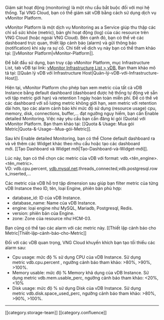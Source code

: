 Giám sát hoạt động (monitoring) là một nhu cầu bắt buộc đối với mọi hệ thống. Tại VNG Cloud, bạn có thể giám sát vDB bằng cách sử dụng dịch vụ vMonitor Platform.

vMonitor Platform là một dịch vụ Monitoring as a Service giúp thu thập các chỉ số sức khỏe (metric), bản ghi hoạt động (log) của các resource trên VNG Cloud (hoặc ngoài VNG Cloud). Bên cạnh đó, bạn có thể vẽ các dashboard trực quan, thiết lập cảnh báo (alarm) và gửi thông báo (notification) khi xảy ra sự cố. Chi tiết về dịch vụ này bạn có thể tham khảo tại: [[vMonitor Platform|vMonitor-Platform]].

Để bắt đầu sử dụng, bạn truy cập vMonitor Platform, mục Infrastructure List, tab vDB tại link: [vMonitor Infrastructure List > vDB.](https://hcm-3.console.vngcloud.vn/vmonitor/infrastructure/vdb) Bạn tham khảo mô tả tại: [[Quản lý vDB với Infrastructure Host|Quản-lý-vDB-với-Infrastructure-Host]].

Hiện tại, vMonitor Platform cho phép bạn xem metric của tất cả vDB Instance bằng default dashboard (dashboard được hệ thống tự động vẽ sẵn với tập metric giới hạn) và retention 1 ngày hoàn toàn miễn phí. Để có thể vẽ các dashboard với số lượng metric không giới hạn, xem metric với retention dài hơn, tạo các alarm cảnh báo khi mức độ sử dụng (resource usage) cpu, memory, disk, connections, buffer,... đạt ngưỡng nguy hiểm, bạn cần Enable detailed Monitoring. Việc này yêu cầu bạn cần đăng kí gói (Quota) với vMonitor Platform. Bạn tham khảo tại: [[Quota & Usage: Mua gói Metric|Quota-&-Usage--Mua-gói-Metric]].



Sau khi Enable detailed Monitoring, bạn có thể Clone default dashboard ra và vẽ thêm các Widget khác theo nhu cầu hoặc tạo các dashboard mới. [[Tạo Dashboard và Widget mới|Tạo-Dashboard-và-Widget-mới]].

Lúc này, bạn có thể chọn các metric của vDB với format: vdb.<tên_engine>.<tên_metric>. VD: vdb.cpu.percent, [vdb.mysql.net](http://vdb.mysql.net).threads_connected,vdb.postgresql.rows_inserted,...

Các metric của vDB hỗ trợ tập dimension sau giúp bạn filter metric của từng vDB Instance theo ID, tên, loại Engine, phiên bản phù hợp:


* database_id: ID của vDB Instance.
* database_name: Name của vDB Instance.
* engine: loại engine như MySQL, Mariadb, Postgresql, Redis.
* version: phiên bản của Engine.
* zone: Zone của resource như HCM-03.



Bạn cũng có thể tạo các alarm với các metric này. [[Thiết lập cảnh báo cho Metric|Thiết-lập-cảnh-báo-cho-Metric]]

Đối với các vDB quan trọng, VNG Cloud khuyến khích bạn tạo tối thiểu các alarm sau: 


* Cpu usage: mức độ % sử dụng CPU của vDB Instance. Sử dụng metric vdb.cpu.percent , ngưỡng cảnh báo tham khảo: >80%, >90%, >100%.
* Memory usable: mức độ % Memory khả dụng của vDB Instance. Sử dụng metric vdb.mem.usable_perc, ngưỡng cảnh báo tham khảo: <20%, <10%
* Disk usage: mức độ % sử dụng Disk của vDB Instance. Sử dụng metric vdb.disk.space_used_perc, ngưỡng cảnh báo tham khảo: >80%, >90%, >100%.





*****

[[category.storage-team]] 
[[category.confluence]] 
